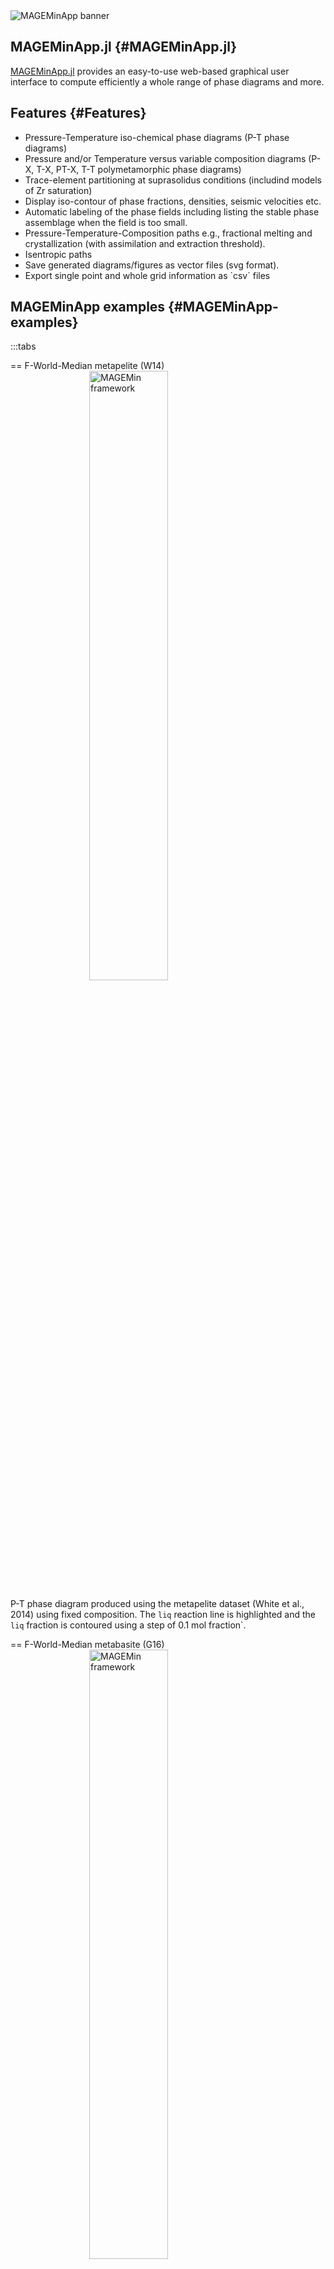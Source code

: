 <img src="https://raw.githubusercontent.com/ComputationalThermodynamics/repositories_pictures/main/MAGEMin_doc/MAGEMinApp_overview.png?raw=true" alt="MAGEMinApp banner" style="max-width: 100%; height: auto; display: block; margin: 0 auto;">


## MAGEMinApp.jl {#MAGEMinApp.jl}

[MAGEMinApp.jl](https://github.com/ComputationalThermodynamics/MAGEMinApp.jl) provides an easy-to-use web-based graphical user interface to compute efficiently a whole range of phase diagrams and more.

## Features {#Features}
<ul>
    <li>Pressure-Temperature iso-chemical phase diagrams (P-T phase diagrams)</li>
    <li>Pressure and/or Temperature versus variable composition diagrams (P-X, T-X, PT-X, T-T polymetamorphic phase diagrams)</li>
    <li>Trace-element partitioning at suprasolidus conditions (includind models of Zr saturation)</li>
    <li>Display iso-contour of phase fractions, densities, seismic velocities etc.</li>
    <li>Automatic labeling of the phase fields including listing the stable phase assemblage when the field is too small.</li>
    <li>Pressure-Temperature-Composition paths e.g., fractional melting and crystallization (with assimilation and extraction threshold).</li>
    <li>Isentropic paths</li>
    <li>Save generated diagrams/figures as vector files (svg format).</li>
    <li>Export single point and whole grid information as `csv` files</li>
</ul>


## MAGEMinApp examples {#MAGEMinApp-examples}

:::tabs

== F-World-Median metapelite (W14)
<img src="../assets/FWM_metapelite_d1.png" alt="MAGEMin framework" style="width: 50%; height: auto; display: block; margin: 0 auto;">


P-T phase diagram produced using the metapelite dataset (White et al., 2014) using fixed composition. The `liq` reaction line is highlighted and the `liq` fraction is contoured using a step of 0.1 mol fraction`.

== F-World-Median metabasite (G16)
<img src="../assets/FWM_metabasite_d1.png" alt="MAGEMin framework" style="width: 50%; height: auto; display: block; margin: 0 auto;">


P-T phase diagram produced using the metabasite dataset (Green et al., 2016) using fixed composition. The `liq` reaction line is highlighted and the `liq` fraction is contoured using a step of 0.1 mol fraction`.

== Tonalite 101 (G25-HP18)
<img src="../assets/T101_d1.png" alt="MAGEMin framework" style="width: 50%; height: auto; display: block; margin: 0 auto;">


P-T phase diagram produced using the Igneous dataset (Green et al., 2015 udpated from Holland et al., 2018) using fixed composition. The `liq` reaction line is highlighted and the `liq` fraction is contoured using a step of 0.1 mol fraction`.

== Ijolite (W24)
<img src="../assets/Ijolite_d1.png" alt="MAGEMin framework" style="width: 50%; height: auto; display: block; margin: 0 auto;">


P-T phase diagram produced using the Igneous alkaline dry dataset (Weller et al., 2024) using fixed composition. The `liq` reaction line is highlighted and the `liq` fraction is contoured using a step of 0.1 mol fraction`.

== Pyrolite (H13)
<img src="../assets/Pyrolite_d1.png" alt="MAGEMin framework" style="width: 50%; height: auto; display: block; margin: 0 auto;">


P-T phase diagram produced using the Igneous dataset (Holland et al., 2013) using fixed composition.

:::

## Available thermodynamic database {#thermodynamic_database}

:::tabs

== Metapelite (W14)

The metapelitic model (extended with MnO, White et al., 2014) allows to compute the mineral assemblage from low temperature to supra-solidus conditions.
<ul>
    <li>Added March 2023, `MAGEMin v1.3.0`</li>
    <li>White et al., 2014a, 2014b (see http://hpxeosandthermocalc.org)</li>
    <li>K2O-Na2O-CaO-FeO-MgO-Al2O3-SiO2-H2O-TiO2-O-MnO chemical system</li>
    <li>Pure stoichiometric phases quartz (q), cristobalite (crst), tridymite (trd), coesite (coe), stishovite (stv), kyanite (ky), sillimanite (sill), andalusite (and), rutile (ru) and sphene (sph).</li>
    <li>Solution phases spinel (spl), biotite (bi), cordierite (cd), orthopyroxene (opx), epidote (ep), garnet (g), ilmenite (ilm), silicate melt (liq), muscovite (mu),  ternary feldspar (pl4T), sapphirine (sa), staurolite (st), magnetite (mt), chlorite (chl), chloritoid (ctd) and margarite (ma).</li>
</ul>


== Ultramafic (EF21)
<ul>
    <li>Added May 2023, `MAGEMin v1.3.2`</li>
    <li>Evans & Frost, 2021 (see http://hpxeosandthermocalc.org)</li>
    <li>SiO2-Al2O3-MgO-FeO-O-H2O-S chemical system</li>
    <li>Pure stoichiometric phases quartz (q), cristobalite (crst), tridymite (trd), coesite (coe), stishovite (stv), kyanite (ky), sillimanite (sill), pyrite (pyr).</li>
    <li>Solution phases fluid (fluid), olivine (ol), brucite (br), antigorite (atg), garnet (g), talc (t), chlorite (chl), spinel (spi), orthopyroxene (opx), pyrrhotite (po) and anthophylite (anth).</li>
</ul>


== Metabasite (G16)
<ul>
    <li>Added October 2023, `MAGEMin v1.3.5`</li>
    <li>Green et al., 2016 (see http://hpxeosandthermocalc.org)</li>
    <li>K2O-Na2O-CaO-FeO-MgO-Al2O3-SiO2-H2O-TiO2-O chemical system</li>
    <li>Pure stoichiometric phases quartz (q), cristobalite (crst), tridymite (trd), coesite (coe), stishovite (stv), kyanite (ky), sillimanite (sill), andalusite (and), rutile (ru) and sphene (sph).</li>
    <li>Solution phases spinel (sp), biotite (bi), orthopyroxene (opx), epidote (ep), garnet (g), ilmenite (ilm), silicate melt (liq), muscovite (mu),  ternary feldspar (pl4T), chlorite (chl), Omphacite(omph), Augite(aug) and clino-amphibole (amp).</li>
</ul>


== Mantle (H13)
<ul>
    <li>Added October 2024,`MAGEMin v1.5.5`</li>
    <li>Holland et al., 2013 (see https://academic.oup.com/petrology/article/54/9/1901/1514886)</li>
    <li>Na2O–CaO–FeO–MgO–Al2O3–SiO2 (NCFMAS) system</li>
    <li>Pure stoichiometric phases quartz (q), cristobalite (crst), tridymite (trd), coesite (coe), stishovite (stv), kyanite (ky), sillimanite (sill) and andalusite (and).</li>
    <li>Solution phases garnet (g), clinopyroxene (cpx), orthopyroxene (opx) and its high-P polymorph (hpx), olivine (ol), wadsleyite (wad), ringwoodite (ring), akimotoite (ak), MgSi-perovskite (mpv), CaSi–perovskite (cpv), cf, nal, corundum (cor) and ferropericlase (fp)</li>
</ul>


== Igneous (G25-HP18)
<ul>
    <li>Added December 2024,`MAGEMin v1.6.2`</li>
    <li>Green et al., 2025, corrected from Holland et al., 2018 (see http://hpxeosandthermocalc.org)</li>
    <li>K2O-Na2O-CaO-FeO-MgO-Al2O3-SiO2-H2O-TiO2-O-Cr2O3 chemical system</li>
    <li>Pure stoichiometric phases quartz (q), cristobalite (crst), tridymite (trd), coesite (coe), stishovite (stv), kyanite (ky), sillimanite (sill), andalusite (and), rutile (ru) and sphene (sph).</li>
    <li>Solution phases spinel (spl), biotite (bi), cordierite (cd), clinopyroxene (cpx), orthopyroxene (opx), epidote (ep), garnet (g), clino-amphibole  (amp), ilmenite (ilm), silicate melt (liq), muscovite (mu), olivine (ol), ternary feldspar (pl4T), and aqueous fluid (fl).</li>
</ul>


== Igneous alkaline (W24)
<ul>
    <li>Added December 2024,`MAGEMin v1.6.2`</li>
    <li>Weller et al., 2024 (see doi:10.1093/petrology/egae098)</li>
    <li>K2O-Na2O-CaO-FeO-MgO-Al2O3-SiO2-TiO2-O-Cr2O3 chemical system</li>
    <li>Pure stoichiometric phases quartz (q), cristobalite (crst), tridymite (trd), coesite (coe), stishovite (stv), kyanite (ky), sillimanite (sill), andalusite (and), rutile (ru) and sphene (sph). </li>
    <li>Solution phases spinel (spl), clinopyroxene (cpx), orthopyroxene (opx), garnet (g), ilmenite (ilm), silicate melt (liq), olivine (ol), ternary feldspar (pl4T), Nepheline (ness), Kalsilite (kals), Leucite (lct) and Melilite (mel).</li>
</ul>


== Mantle (SB11)
<ul>
    <li>Added May 2025,`MAGEMin v1.7.7`</li>
    <li>Stixrude and Lithgow-Bertelloni, 2011 (see doi.org/10.1111/j.1365-246X.2010.04890.x)</li>
    <li>Na2O–CaO–FeO–MgO–Al2O3–SiO2 (NCFMAS) system</li>
    <li>Pure stoichiometric phases quartz (qtz), coesite (coe), stishovite (st), kyanite (ky), nepheline (neph) and kyanite (ky). </li>
    <li>Solution phases plagioclase (pl), spinel (sp), olivine (ol), wadsleyite (wa), ringwoodite (ri), orthopyroxene (opx), clinopyroxene (cpx), hp-clinopyroxene (hpcpx), akimotoite (ak), garnet (gtmk), perovskite (pv), post-perovskite (ppv), magnesio-wustite (mw) and ca-ferrite (cf) </li>
</ul>


== Mantle (SB21)
<ul>
    <li>Added May 2025,`MAGEMin v1.7.7`</li>
    <li>Stixrude and Lithgow-Bertelloni, 2021 (see doi.org/10.1093/gji/ggab394)</li>
    <li>Na2O–CaO–FeO–MgO–Al2O3–SiO2 (NCFMAS) system</li>
    <li>Pure stoichiometric phases quartz (qtz), coesite (coe), stishovite (st), kyanite (ky), nepheline (neph), ca-perovskite (capv) and corundum (co). </li>
    <li>Solution phases plagioclase (pl), spinel (sp), olivine (ol), wadsleyite (wa), ringwoodite (ri), orthopyroxene (opx), clinopyroxene (cpx), hp-clinopyroxene (hpcpx), akimotoite (ak), garnet (gtmk), perovskite (pv), post-perovskite (ppv), magnesio-wustite (mw), new-aluminium-phase (nal) and ca-ferrite (cf) </li>
</ul>


:::

::: tip Note

Please keep in mind that the datasets are only calibrated for a limited range of `P`,`T` and `bulk rock` conditions. If you go too far outside those ranges, `MAGEMin` (or most other thermodynamic software packages for that matter) may not converge or give bogus results. Developing new, more widely applicable, thermodynamic datasets is a huge research topic, which will require funding to develop the models themselves, as well as to perform targeted experiments to calibrate those models.

:::

## Thermodynamic database selection {#available_database}

The following diagram presents a rough idea of the pressure-temperature-composition conditions for which the available database can be used.
<img src="../assets/database.png" alt="MAGEMin database" style="width: 50%; height: auto; display: block; margin: 0 auto;">


::: tip Note
- The diagram is cut-off for high-silica content. However, `metapelite` and `igneous` database can be applied to higher SiO2-content
  
- The `mantle` database from Stixrude and Lithgow-Bertelloni (2021) can be applied to higher pressure, up to core mantle boundary.
  

:::
